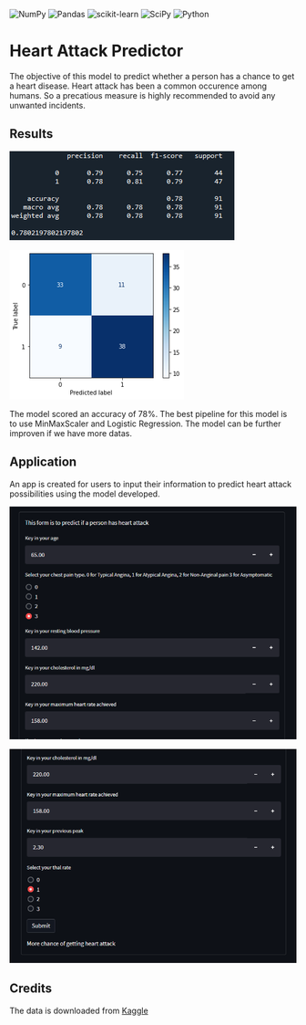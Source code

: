 ![NumPy](https://img.shields.io/badge/numpy-%23013243.svg?style=for-the-badge&logo=numpy&logoColor=white)
![Pandas](https://img.shields.io/badge/pandas-%23150458.svg?style=for-the-badge&logo=pandas&logoColor=white)
![scikit-learn](https://img.shields.io/badge/scikit--learn-%23F7931E.svg?style=for-the-badge&logo=scikit-learn&logoColor=white)
![SciPy](https://img.shields.io/badge/SciPy-%230C55A5.svg?style=for-the-badge&logo=scipy&logoColor=%white)
![Python](https://img.shields.io/badge/python-3670A0?style=for-the-badge&logo=python&logoColor=ffdd54)


# Heart Attack Predictor

The objective of this model to predict whether a person has a chance to get a heart disease.
Heart attack has been a common occurence among humans. So a precatious measure is highly
recommended to avoid any unwanted incidents.

## Results

![Accuracy](static/classification_report.png)

![Confusion Matrix](static/confusion_matrix.png)

The model scored an accuracy of 78%. The best pipeline for this model is to use 
MinMaxScaler and Logistic Regression. 
The model can be further improven if we have more datas.

## Application

An app is created for users to input their information to predict heart attack possibilities
using the model developed.

![First half](static/app_ss_1.PNG)

![Second half](static/app_ss_2.PNG)

## Credits

The data is downloaded from
[Kaggle](https://www.kaggle.com/datasets/rashikrahmanpritom/heart-attack-analysis-prediction-dataset)











